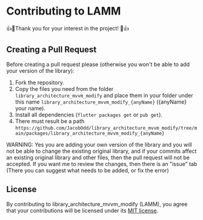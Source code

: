 # Contributing to LAMM

👍🎉Thank you for your interest in the project! 🎉👍

## Creating a Pull Request

Before creating a pull request please (otherwise you won't be able to add your version of the library):

1. Fork the repository.
2. Copy the files you need from the folder `library_architecture_mvvm_modify` and place them in your folder under this name `library_architecture_mvvm_modify_{anyName}` ({anyName} your name).
3. Install all dependencies (`flutter packages get` or `pub get`).
4. There must result be a path `https://github.com/JacobOdd/library_architecture_mvvm_modify/tree/main/packages/library_architecture_mvvm_modify_{anyName}`

WARNING: Yes you are adding your own version of the library and you will not be able to change the existing original library, and if your commits affect an existing original library and other files, then the pull request will not be accepted. If you want me to review the changes, then there is an "issue" tab (There you can suggest what needs to be added, or fix the error)

## License

By contributing to library_architecture_mvvm_modify (LAMM), you agree that your contributions will be licensed
under its [MIT license](LICENSE).
